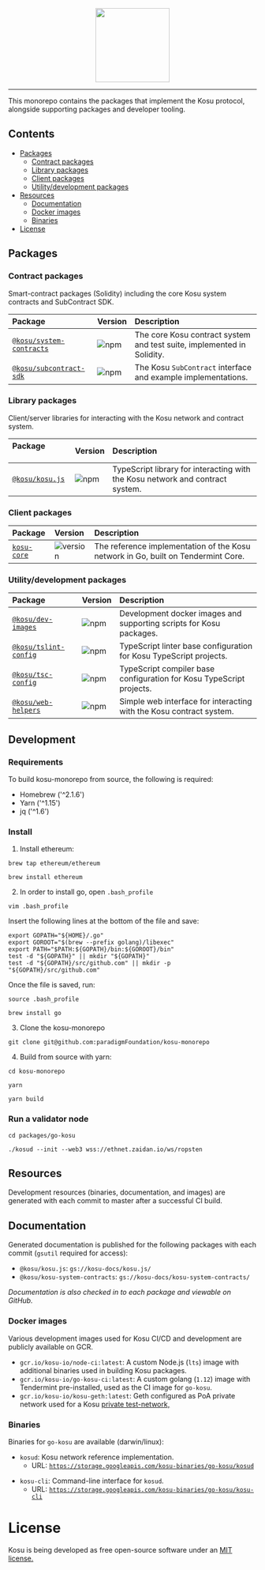 <center>
    <img src="https://storage.googleapis.com/kosu-general-storage/kosu_logo.png" width="150px" >
</center>

---

This monorepo contains the packages that implement the Kosu protocol, alongside supporting packages and developer tooling.

## Contents

-   [Packages](#packages)
    -   [Contract packages](#contract-packages)
    -   [Library packages](#library-packages)
    -   [Client packages](#client-packages)
    -   [Utility/development packages](#utility-development-packages)
-   [Resources](#resources)
    -   [Documentation](#documentation)
    -   [Docker images](#docker-images)
    -   [Binaries](#binaries)
-   [License](#license)

## Packages

### Contract packages

Smart-contract packages (Solidity) including the core Kosu system contracts and SubContract SDK.

| Package &nbsp; &nbsp; &nbsp; &nbsp; &nbsp; &nbsp;            | Version                                                        | Description                                                            |
| :----------------------------------------------------------- | :------------------------------------------------------------- | :--------------------------------------------------------------------- |
| [`@kosu/system-contracts`](./packages/kosu-system-contracts) | ![npm](https://img.shields.io/npm/v/@kosu/subcontract-sdk.svg) | The core Kosu contract system and test suite, implemented in Solidity. |
| [`@kosu/subcontract-sdk`](./packages/kosu-sdk-contracts)     | ![npm](https://img.shields.io/npm/v/@kosu/subcontract-sdk.svg) | The Kosu `SubContract` interface and example implementations.          |

### Library packages

Client/server libraries for interacting with the Kosu network and contract system.

| Package &nbsp; &nbsp; &nbsp; &nbsp; &nbsp; &nbsp; | Version                                                | Description                                                                   |
| :------------------------------------------------ | :----------------------------------------------------- | :---------------------------------------------------------------------------- |
| [`@kosu/kosu.js`](./packages/kosu.js)             | ![npm](https://img.shields.io/npm/v/@kosu/kosu.js.svg) | TypeScript library for interacting with the Kosu network and contract system. |

### Client packages

| Package                           | Version                                                          | Description                                                                       |
| :-------------------------------- | :--------------------------------------------------------------- | :-------------------------------------------------------------------------------- |
| [`kosu-core`](./packages/go-kosu) | ![version](https://img.shields.io/badge/version-0.0.0-green.svg) | The reference implementation of the Kosu network in Go, built on Tendermint Core. |

### Utility/development packages

| Package &nbsp; &nbsp; &nbsp; &nbsp; &nbsp; &nbsp; | Version                                                      | Description                                                          |
| :------------------------------------------------ | :----------------------------------------------------------- | :------------------------------------------------------------------- |
| [`@kosu/dev-images`](./packages/dev-images)       | ![npm](https://img.shields.io/npm/v/@kosu/dev-images.svg)    | Development docker images and supporting scripts for Kosu packages.  |
| [`@kosu/tslint-config`](./packages/tslint-config) | ![npm](https://img.shields.io/npm/v/@kosu/tslint-config.svg) | TypeScript linter base configuration for Kosu TypeScript projects.   |
| [`@kosu/tsc-config`](./packages/tsc-config)       | ![npm](https://img.shields.io/npm/v/@kosu/tsc-config.svg)    | TypeScript compiler base configuration for Kosu TypeScript projects. |
| [`@kosu/web-helpers`](./packages/web-helpers)     | ![npm](https://img.shields.io/npm/v/@kosu/web-helpers.svg)   | Simple web interface for interacting with the Kosu contract system.  |

## Development

### Requirements

To build kosu-monorepo from source, the following is required:

-   Homebrew ('^2.1.6') 
-   Yarn ('^1.15')
-   jq ('^1.6') 

### Install 

1. Install ethereum:

```
brew tap ethereum/ethereum
```
```
brew install ethereum
```

2. In order to install go, open `.bash_profile`

```
vim .bash_profile
```

Insert the following lines at the bottom of the file and save:

```
export GOPATH="${HOME}/.go"
export GOROOT="$(brew --prefix golang)/libexec"
export PATH="$PATH:${GOPATH}/bin:${GOROOT}/bin"
test -d "${GOPATH}" || mkdir "${GOPATH}"
test -d "${GOPATH}/src/github.com" || mkdir -p "${GOPATH}/src/github.com"
```

Once the file is saved, run:

```
source .bash_profile
```
```
brew install go
```

3. Clone the kosu-monorepo

```
git clone git@github.com:paradigmFoundation/kosu-monorepo
```

4. Build from source with yarn:

```
cd kosu-monorepo
```
```
yarn
```
```
yarn build
```

### Run a validator node

```
cd packages/go-kosu
```
```
./kosud --init --web3 wss://ethnet.zaidan.io/ws/ropsten
```

## Resources

Development resources (binaries, documentation, and images) are generated with each commit to master after a successful CI build.

## Documentation

Generated documentation is published for the following packages with each commit (`gsutil` required for access):

-   `@kosu/kosu.js`: `gs://kosu-docs/kosu.js/`
-   `@kosu/kosu-system-contracts`: `gs://kosu-docs/kosu-system-contracts/`

_Documentation is also checked in to each package and viewable on GitHub._

### Docker images

Various development images used for Kosu CI/CD and development are publicly available on GCR.

-   `gcr.io/kosu-io/node-ci:latest`: A custom Node.js (`lts`) image with additional binaries used in building Kosu packages.
-   `gcr.io/kosu-io/go-kosu-ci:latest`: A custom golang (`1.12`) image with Tendermint pre-installed, used as the CI image for `go-kosu`.
-   `gcr.io/kosu-io/kosu-geth:latest`: Geth configured as PoA private network used for a Kosu [private test-network,](https://github.com/ParadigmFoundation/kosu-monorepo/blob/master/packages/kosu-system-contracts/README.md)

### Binaries

Binaries for `go-kosu` are available (darwin/linux):

-   `kosud`: Kosu network reference implementation.
    -   URL: [`https://storage.googleapis.com/kosu-binaries/go-kosu/kosud`](https://storage.googleapis.com/kosu-binaries/go-kosu/kosud)

<nbsp>

-   `kosu-cli`: Command-line interface for `kosud`.
    -   URL: [`https://storage.googleapis.com/kosu-binaries/go-kosu/kosu-cli`](https://storage.googleapis.com/kosu-binaries/go-kosu/kosu-cli)

# License

Kosu is being developed as free open-source software under an [MIT license.](./LICENSE)
